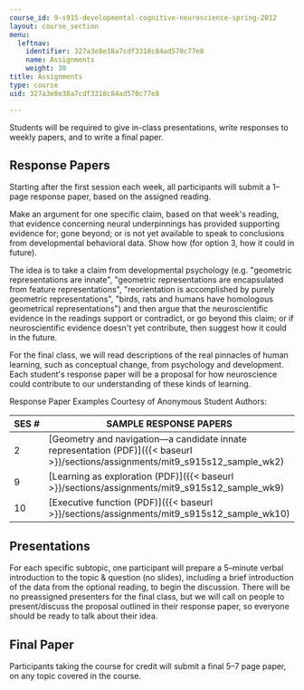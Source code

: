 ```yaml
---
course_id: 9-s915-developmental-cognitive-neuroscience-spring-2012
layout: course_section
menu:
  leftnav:
    identifier: 327a3e8e38a7cdf3318c84ad570c77e8
    name: Assignments
    weight: 30
title: Assignments
type: course
uid: 327a3e8e38a7cdf3318c84ad570c77e8

---
```


Students will be required to give in-class presentations, write responses to weekly papers, and to write a final paper.

Response Papers
---------------

Starting after the first session each week, all participants will submit a 1–page response paper, based on the assigned reading.

Make an argument for one specific claim, based on that week's reading, that evidence concerning neural underpinnings has provided supporting evidence for; gone beyond; or is not yet available to speak to conclusions from developmental behavioral data. Show how (for option 3, how it could in future).

The idea is to take a claim from developmental psychology (e.g. "geometric representations are innate", "geometric representations are encapsulated from feature representations", "reorientation is accomplished by purely geometric representations", "birds, rats and humans have homologous geometrical representations") and then argue that the neuroscientific evidence in the readings support or contradict, or go beyond this claim; or if neuroscientific evidence doesn't yet contribute, then suggest how it could in the future.

For the final class, we will read descriptions of the real pinnacles of human learning, such as conceptual change, from psychology and development. Each student's response paper will be a proposal for how neuroscience could contribute to our understanding of these kinds of learning.

Response Paper Examples Courtesy of Anonymous Student Authors:

| SES # | SAMPLE RESPONSE PAPERS |
| --- | --- |
| 2 | [Geometry and navigation—a candidate innate representation (PDF)]({{< baseurl >}}/sections/assignments/mit9_s915s12_sample_wk2) |
| 9 | [Learning as exploration (PDF)]({{< baseurl >}}/sections/assignments/mit9_s915s12_sample_wk9) |
| 10 | [Executive function (PDF)]({{< baseurl >}}/sections/assignments/mit9_s915s12_sample_wk10) 

Presentations
-------------

For each specific subtopic, one participant will prepare a 5–minute verbal introduction to the topic & question (no slides), including a brief introduction of the data from the optional reading, to begin the discussion. There will be no preassigned presenters for the final class, but we will call on people to present/discuss the proposal outlined in their response paper, so everyone should be ready to talk about their idea.

Final Paper
-----------

Participants taking the course for credit will submit a final 5–7 page paper, on any topic covered in the course.